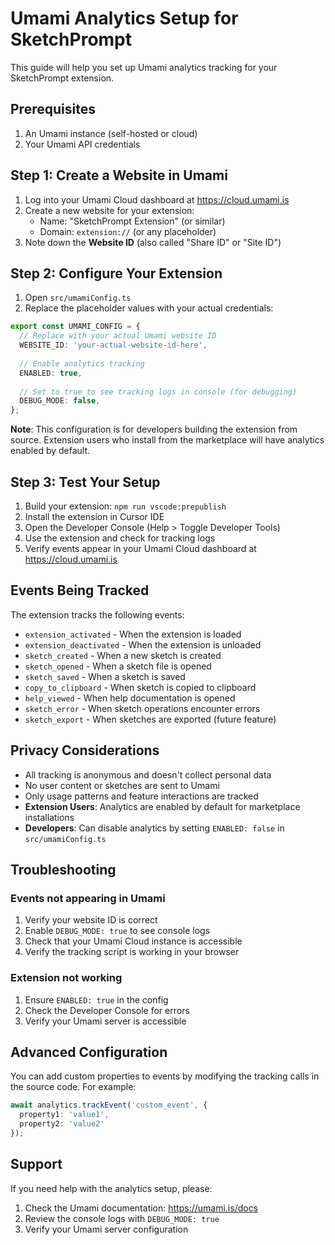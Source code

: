 # Umami Analytics Setup for SketchPrompt

This guide will help you set up Umami analytics tracking for your SketchPrompt extension.

## Prerequisites

1. An Umami instance (self-hosted or cloud)
2. Your Umami API credentials

## Step 1: Create a Website in Umami

1. Log into your Umami Cloud dashboard at https://cloud.umami.is
2. Create a new website for your extension:
   - Name: "SketchPrompt Extension" (or similar)
   - Domain: `extension://` (or any placeholder)
3. Note down the **Website ID** (also called "Share ID" or "Site ID")

## Step 2: Configure Your Extension

1. Open `src/umamiConfig.ts`
2. Replace the placeholder values with your actual credentials:

```typescript
export const UMAMI_CONFIG = {
  // Replace with your actual Umami website ID
  WEBSITE_ID: 'your-actual-website-id-here',
  
  // Enable analytics tracking
  ENABLED: true,
  
  // Set to true to see tracking logs in console (for debugging)
  DEBUG_MODE: false,
};
```

**Note**: This configuration is for developers building the extension from source. Extension users who install from the marketplace will have analytics enabled by default.

## Step 3: Test Your Setup

1. Build your extension: `npm run vscode:prepublish`
2. Install the extension in Cursor IDE
3. Open the Developer Console (Help > Toggle Developer Tools)
4. Use the extension and check for tracking logs
5. Verify events appear in your Umami Cloud dashboard at https://cloud.umami.is

## Events Being Tracked

The extension tracks the following events:

- `extension_activated` - When the extension is loaded
- `extension_deactivated` - When the extension is unloaded
- `sketch_created` - When a new sketch is created
- `sketch_opened` - When a sketch file is opened
- `sketch_saved` - When a sketch is saved
- `copy_to_clipboard` - When sketch is copied to clipboard
- `help_viewed` - When help documentation is opened
- `sketch_error` - When sketch operations encounter errors
- `sketch_export` - When sketches are exported (future feature)

## Privacy Considerations

- All tracking is anonymous and doesn't collect personal data
- No user content or sketches are sent to Umami
- Only usage patterns and feature interactions are tracked
- **Extension Users**: Analytics are enabled by default for marketplace installations
- **Developers**: Can disable analytics by setting `ENABLED: false` in `src/umamiConfig.ts`

## Troubleshooting

### Events not appearing in Umami
1. Verify your website ID is correct
2. Enable `DEBUG_MODE: true` to see console logs
3. Check that your Umami Cloud instance is accessible
4. Verify the tracking script is working in your browser

### Extension not working
1. Ensure `ENABLED: true` in the config
2. Check the Developer Console for errors
3. Verify your Umami server is accessible

## Advanced Configuration

You can add custom properties to events by modifying the tracking calls in the source code. For example:

```typescript
await analytics.trackEvent('custom_event', {
  property1: 'value1',
  property2: 'value2'
});
```

## Support

If you need help with the analytics setup, please:
1. Check the Umami documentation: https://umami.is/docs
2. Review the console logs with `DEBUG_MODE: true`
3. Verify your Umami server configuration 